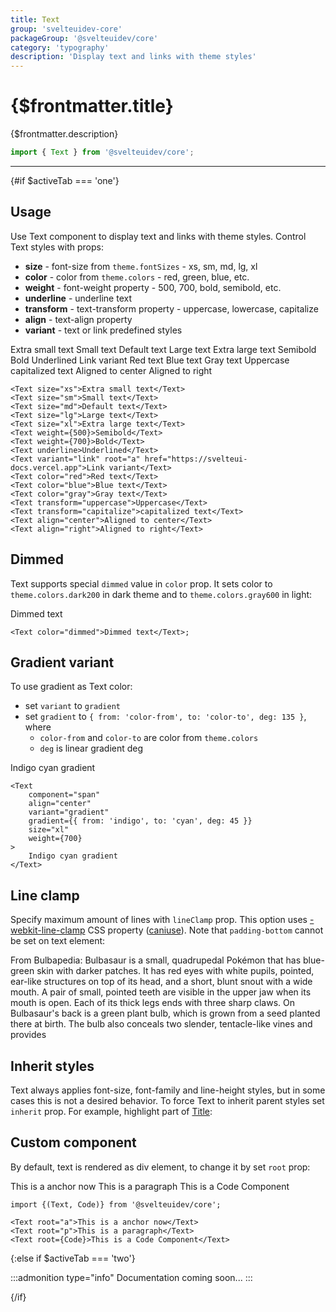 ```yaml
---
title: Text
group: 'svelteuidev-core'
packageGroup: '@svelteuidev/core'
category: 'typography'
description: 'Display text and links with theme styles'
---
```


<script lang='ts'>
    import Preview from '$lib/Components/DocsHelpers/Preview.svelte'
	import { Text, Title, Code } from '@svelteuidev/core'
    import { DocTabs, activeTab } from '$lib/Components'
</script>

# {$frontmatter.title}

{$frontmatter.description}

```ts
import { Text } from '@svelteuidev/core';
```

<DocTabs />

<hr>
<!-- Top Section -->

{#if $activeTab === 'one'}

## Usage

Use Text component to display text and links with theme styles. Control Text styles with props:

- **size** - font-size from `theme.fontSizes` - xs, sm, md, lg, xl
- **color** - color from `theme.colors` - red, green, blue, etc.
- **weight** - font-weight property - 500, 700, bold, semibold, etc.
- **underline** - underline text
- **transform** - text-transform property - uppercase, lowercase, capitalize
- **align** - text-align property
- **variant** - text or link predefined styles

<Preview class='not-prose' direction='column'>
    <Text size="xs">Extra small text</Text>
    <Text size="sm">Small text</Text>
    <Text size="md">Default text</Text>
    <Text size="lg">Large text</Text>
    <Text size="xl">Extra large text</Text>
    <Text weight={500}>Semibold</Text>
    <Text weight={700}>Bold</Text>
    <Text underline>Underlined</Text>
    <Text variant="link" root="a" href="https://svelteui-docs.vercel.app">Link variant</Text>
    <Text color="red">Red text</Text>
    <Text color="blue">Blue text</Text>
    <Text color="gray">Gray text</Text>
    <Text transform="uppercase">Uppercase</Text>
    <Text transform="capitalize">capitalized text</Text>
</Preview>
    <Text align="center">Aligned to center</Text>
    <Text align="right">Aligned to right</Text>

```svelte|copy
<Text size="xs">Extra small text</Text>
<Text size="sm">Small text</Text>
<Text size="md">Default text</Text>
<Text size="lg">Large text</Text>
<Text size="xl">Extra large text</Text>
<Text weight={500}>Semibold</Text>
<Text weight={700}>Bold</Text>
<Text underline>Underlined</Text>
<Text variant="link" root="a" href="https://svelteui-docs.vercel.app">Link variant</Text>
<Text color="red">Red text</Text>
<Text color="blue">Blue text</Text>
<Text color="gray">Gray text</Text>
<Text transform="uppercase">Uppercase</Text>
<Text transform="capitalize">capitalized text</Text>
<Text align="center">Aligned to center</Text>
<Text align="right">Aligned to right</Text>
```

## Dimmed

Text supports special `dimmed` value in `color` prop. It sets color to `theme.colors.dark200` in dark theme and to `theme.colors.gray600` in light:

<Preview class='not-prose'>
    <Text color="dimmed">Dimmed text</Text>
</Preview>

```svelte|copy
<Text color="dimmed">Dimmed text</Text>;
```

## Gradient variant

To use gradient as Text color:

- set `variant` to `gradient`
- set `gradient` to `{ from: 'color-from', to: 'color-to', deg: 135 }`, where
  - `color-from` and `color-to` are color from `theme.colors`
  - `deg` is linear gradient deg

<Preview class='not-prose'>
    <Text
      component="span"
      align="center"
      variant="gradient"
      gradient={{ from: 'indigo', to: 'cyan', deg: 45 }}
      size="xl"
      weight={700}
    >
      Indigo cyan gradient
    </Text>
</Preview>

```svelte|copy
<Text
    component="span"
    align="center"
    variant="gradient"
    gradient={{ from: 'indigo', to: 'cyan', deg: 45 }}
    size="xl"
    weight={700}
>
    Indigo cyan gradient
</Text>
```

## Line clamp

Specify maximum amount of lines with `lineClamp` prop. This option uses [-webkit-line-clamp](https://developer.mozilla.org/en-US/docs/Web/CSS/-webkit-line-clamp)
CSS property ([caniuse](https://caniuse.com/css-line-clamp)). Note that `padding-bottom` cannot be set on text element:

<Preview class='not-prose'>
    <Text lineClamp={4}>
        From Bulbapedia: Bulbasaur is a small, quadrupedal Pokémon that has blue-green skin with darker patches. It has red eyes with white pupils, pointed, ear-like structures on top of its head, and a short, blunt snout with a wide mouth. A pair of small, pointed teeth are visible in the upper jaw when its mouth is open. Each of its thick legs ends with three sharp claws. On Bulbasaur's back is a green plant bulb, which is grown from a seed planted there at birth. The bulb also conceals two slender, tentacle-like vines and provides
    </Text>
</Preview>

## Inherit styles

Text always applies font-size, font-family and line-height styles,
but in some cases this is not a desired behavior. To force Text to inherit parent
styles set `inherit` prop. For example, highlight part of [Title](/core/title/):

<Preview class='not-prose'>
    <Title order={3}>Highlight <Text color="blue" inherit component="span">something</Text>in title</Title>
</Preview>

## Custom component

By default, text is rendered as div element, to change it by set `root` prop:

<Preview class='not-prose'>
    <Text root="a">This is a anchor now</Text>
    <Text root="p">This is a paragraph</Text>
    <Text root={Code}>This is a Code Component</Text>
</Preview>

```svelte
import {(Text, Code)} from '@svelteuidev/core';

<Text root="a">This is a anchor now</Text>
<Text root="p">This is a paragraph</Text>
<Text root={Code}>This is a Code Component</Text>
```

{:else if $activeTab === 'two'}

:::admonition type="info"
Documentation coming soon...
:::

{/if}

